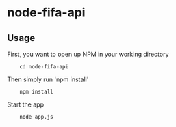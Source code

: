 node-fifa-api
=============
Usage
-------------
First, you want to open up NPM in your working directory
	
		cd node-fifa-api

Then simply run 'npm install'
	
		npm install

Start the app
	
		node app.js
